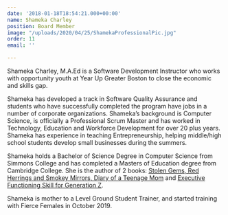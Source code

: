```yaml
---
date: '2018-01-18T18:54:21.000+00:00'
name: Shameka Charley
position: Board Member
image: "/uploads/2020/04/25/ShamekaProfessionalPic.jpg"
order: 11
email: ''

---
```

Shameka Charley, M.A.Ed is a Software Development Instructor who works with opportunity youth at Year Up Greater Boston to close the economic and skills gap.

Shameka has developed a track in Software Quality Assurance and students who have successfully completed the program have jobs in a number of corporate organizations. Shameka’s background is Computer Science, is officially a Professional Scrum Master and has worked in Technology, Education and Workforce Development for over 20 plus years. Shameka has experience in teaching Entrepreneurship, helping middle/high school students develop small businesses during the summers. 

Shameka holds a Bachelor of Science Degree in Computer Science from Simmons College and has completed a Masters of Education degree from Cambridge College. She is the author of 2 books: [Stolen Gems, Red Herrings and Smokey Mirrors, Diary of a Teenage Mom](https://www.amazon.com/Stolen-Gems-Herrings-Smokey-Mirrors/dp/1797008102) and [Executive Functioning Skill for Generation Z](https://www.amazon.com/Executive-Functioning-Skills-Generation-Classroom/dp/1677864435/ref=sr_1_1?dchild=1&keywords=executive+functioning+for+generation+z&qid=1586796682&s=books&sr=1-1).

Shameka is mother to a Level Ground Student Trainer, and started training with Fierce Females in October 2019.